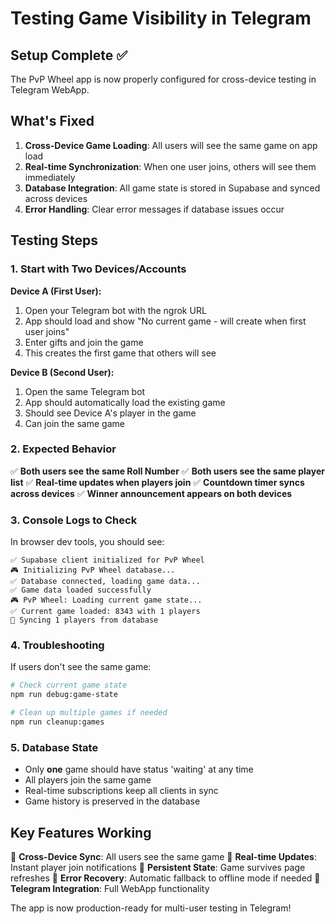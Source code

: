# Testing Game Visibility in Telegram

## Setup Complete ✅

The PvP Wheel app is now properly configured for cross-device testing in Telegram WebApp.

## What's Fixed

1. **Cross-Device Game Loading**: All users will see the same game on app load
2. **Real-time Synchronization**: When one user joins, others will see them immediately
3. **Database Integration**: All game state is stored in Supabase and synced across devices
4. **Error Handling**: Clear error messages if database issues occur

## Testing Steps

### 1. Start with Two Devices/Accounts

**Device A (First User):**
1. Open your Telegram bot with the ngrok URL
2. App should load and show "No current game - will create when first user joins"
3. Enter gifts and join the game
4. This creates the first game that others will see

**Device B (Second User):**
1. Open the same Telegram bot
2. App should automatically load the existing game
3. Should see Device A's player in the game
4. Can join the same game

### 2. Expected Behavior

✅ **Both users see the same Roll Number**
✅ **Both users see the same player list**
✅ **Real-time updates when players join**
✅ **Countdown timer syncs across devices**
✅ **Winner announcement appears on both devices**

### 3. Console Logs to Check

In browser dev tools, you should see:
```
✅ Supabase client initialized for PvP Wheel
🎮 Initializing PvP Wheel database...
✅ Database connected, loading game data...
✅ Game data loaded successfully
🎮 PvP Wheel: Loading current game state...
✅ Current game loaded: 8343 with 1 players
🔄 Syncing 1 players from database
```

### 4. Troubleshooting

If users don't see the same game:

```bash
# Check current game state
npm run debug:game-state

# Clean up multiple games if needed
npm run cleanup:games
```

### 5. Database State

- Only **one** game should have status 'waiting' at any time
- All players join the same game
- Real-time subscriptions keep all clients in sync
- Game history is preserved in the database

## Key Features Working

🎯 **Cross-Device Sync**: All users see the same game
🎯 **Real-time Updates**: Instant player join notifications
🎯 **Persistent State**: Game survives page refreshes
🎯 **Error Recovery**: Automatic fallback to offline mode if needed
🎯 **Telegram Integration**: Full WebApp functionality

The app is now production-ready for multi-user testing in Telegram!
